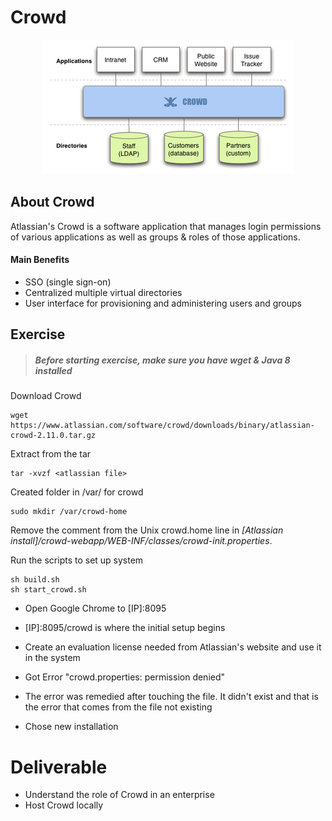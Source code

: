 # Crowd

<center>

  ![](img/crowd.png)

</center>

## About Crowd

Atlassian's Crowd is a software application that manages login permissions of various applications as well as groups & roles of those applications. 

#### Main Benefits
- SSO (single sign-on)
- Centralized multiple virtual directories
- User interface for provisioning and administering users and groups

## Exercise

> ##### Before starting exercise, make sure you have wget & Java 8 installed
	
Download Crowd

```
wget https://www.atlassian.com/software/crowd/downloads/binary/atlassian-crowd-2.11.0.tar.gz
```

Extract from the tar

```
tar -xvzf <atlassian file>
```

Created folder in /var/ for crowd

```
sudo mkdir /var/crowd-home
```

Remove the comment from the Unix crowd.home line in _[Atlassian install]/crowd-webapp/WEB-INF/classes/crowd-init.properties_.

Run the scripts to set up system

```
sh build.sh
sh start_crowd.sh
```

 - Open Google Chrome to [IP]:8095

 - [IP]:8095/crowd is where the initial setup begins

 - Create an evaluation license needed from Atlassian's website and use it in the system

 - Got Error "crowd.properties: permission denied"

 - The error was remedied after touching the file. It didn't exist and that is the error that comes from the file not existing

 - Chose new installation


# Deliverable

- Understand the role of Crowd in an enterprise
- Host Crowd locally
